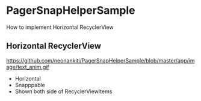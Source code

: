 # PagerSnapHelperSample
How to implement Horizontal RecyclerView

## Horizontal RecyclerView

https://github.com/neonankiti/PagerSnapHelperSample/blob/master/app/image/text_anim.gif


* Horizontal
* Snapppable
* Shown both side of RecyclerViewItems

